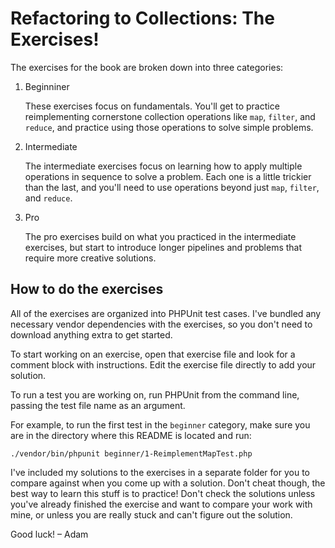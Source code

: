 # Refactoring to Collections: The Exercises!

The exercises for the book are broken down into three categories:

1. Beginniner

    These exercises focus on fundamentals. You'll get to practice reimplementing cornerstone collection operations like `map`, `filter`, and `reduce`, and practice using those operations to solve simple problems.

2. Intermediate

    The intermediate exercises focus on learning how to apply multiple operations in sequence to solve a problem. Each one is a little trickier than the last, and you'll need to use operations beyond just `map`, `filter`, and `reduce`.

3. Pro
    
    The pro exercises build on what you practiced in the intermediate exercises, but start to introduce longer pipelines and problems that require more creative solutions.

## How to do the exercises

All of the exercises are organized into PHPUnit test cases. I've bundled any necessary vendor dependencies with the exercises, so you don't need to download anything extra to get started.

To start working on an exercise, open that exercise file and look for a comment block with instructions. Edit the exercise file directly to add your solution.

To run a test you are working on, run PHPUnit from the command line, passing the test file name as an argument.

For example, to run the first test in the `beginner` category, make sure you are in the directory where this README is located and run:

```
./vendor/bin/phpunit beginner/1-ReimplementMapTest.php
```

I've included my solutions to the exercises in a separate folder for you to compare against when you come up with a solution. Don't cheat though, the best way to learn this stuff is to practice! Don't check the solutions unless you've already finished the exercise and want to compare your work with mine, or unless you are really stuck and can't figure out the solution.

Good luck!
– Adam
